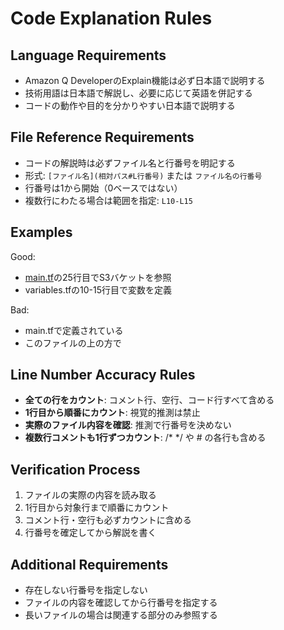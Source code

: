 # Code Explanation Rules

## Language Requirements
- Amazon Q DeveloperのExplain機能は必ず日本語で説明する
- 技術用語は日本語で解説し、必要に応じて英語を併記する
- コードの動作や目的を分かりやすい日本語で説明する

## File Reference Requirements
- コードの解説時は必ずファイル名と行番号を明記する
- 形式: `[ファイル名](相対パス#L行番号)` または `ファイル名の行番号`
- 行番号は1から開始（0ベースではない）
- 複数行にわたる場合は範囲を指定: `L10-L15`

## Examples
Good:
- [main.tf](terraform/frontend/main.tf#L25)の25行目でS3バケットを参照
- variables.tfの10-15行目で変数を定義

Bad:
- main.tfで定義されている
- このファイルの上の方で

## Line Number Accuracy Rules
- **全ての行をカウント**: コメント行、空行、コード行すべて含める
- **1行目から順番にカウント**: 視覚的推測は禁止
- **実際のファイル内容を確認**: 推測で行番号を決めない
- **複数行コメントも1行ずつカウント**: /* */ や # の各行も含める

## Verification Process
1. ファイルの実際の内容を読み取る
2. 1行目から対象行まで順番にカウント
3. コメント行・空行も必ずカウントに含める
4. 行番号を確定してから解説を書く

## Additional Requirements
- 存在しない行番号を指定しない
- ファイルの内容を確認してから行番号を指定する
- 長いファイルの場合は関連する部分のみ参照する